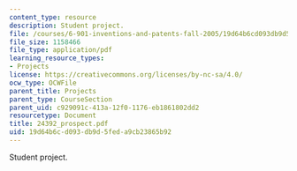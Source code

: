 ```yaml
---
content_type: resource
description: Student project.
file: /courses/6-901-inventions-and-patents-fall-2005/19d64b6cd093db9d5feda9cb23865b92_24392_prospect.pdf
file_size: 1158466
file_type: application/pdf
learning_resource_types:
- Projects
license: https://creativecommons.org/licenses/by-nc-sa/4.0/
ocw_type: OCWFile
parent_title: Projects
parent_type: CourseSection
parent_uid: c929091c-413a-12f0-1176-eb1861802dd2
resourcetype: Document
title: 24392_prospect.pdf
uid: 19d64b6c-d093-db9d-5fed-a9cb23865b92
---
```

Student project.